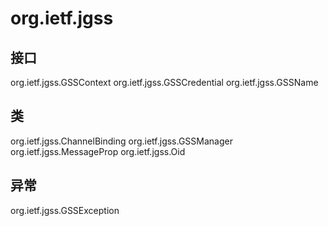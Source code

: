 # org.ietf.jgss

## 接口

org.ietf.jgss.GSSContext
org.ietf.jgss.GSSCredential
org.ietf.jgss.GSSName

## 类

org.ietf.jgss.ChannelBinding
org.ietf.jgss.GSSManager
org.ietf.jgss.MessageProp
org.ietf.jgss.Oid

## 异常

org.ietf.jgss.GSSException




